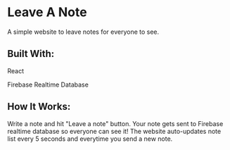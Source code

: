 <h1>Leave A Note</h1>

<p>A simple website to leave notes for everyone to see.</p>

<h2>Built With:</h2>
<p>React</p>
<p>Firebase Realtime Database</p>

<h2>How It Works:</h2>
<p>Write a note and hit "Leave a note" button. Your note gets sent to Firebase realtime database so everyone can see it!
The website auto-updates note list every 5 seconds and everytime you send a new note.</p>
